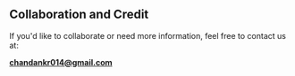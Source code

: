 ## Collaboration and Credit

If you'd like to collaborate or need more information, feel free to contact us at:

**chandankr014@gmail.com**

